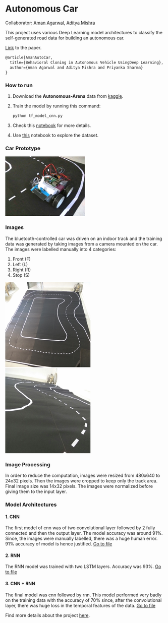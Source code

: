 # Autonomous Car
Collaborator: [Aman Agarwal](https://amanbasu.github.io), [Aditya Mishra](https://aditya985.github.io)

This project uses various Deep Learning model architectures to classify the self-generated road data for building an autonomous car.

[Link](amanagarwal.io/files/autoCar.pdf) to the paper.
```
@article{AmanAutoCar,
  title={Behavioral Cloning in Autonomous Vehicle UsingDeep Learning},
  author={Aman Agarwal and Aditya Mishra and Priyanka Sharma}
}
```


### How to run

1. Download the **Autonomous-Arena** data from [kaggle](https://www.kaggle.com/firstofhisname/indoor-car-track).

2. Train the model by running this command:

   ```bash
   python tf_model_cnn.py
   ```

3. Check this [notebook](review.ipynb) for more details.

4. Use [this](https://www.kaggle.com/firstofhisname/autonomous-arena-guide) notebook to explore the dataset.

### Car Prototype

<img src="images/car_image.jpg" width="50%"/>

### Images

The bluetooth-controlled car was driven on an indoor track and the training data was generated by taking images from a camera mounted on the car. The images were labelled manually into 4 categories:
1. Front (F)
2. Left  (L)
3. Right (R)
4. Stop  (S)

<img src="images/track_image1.jpg" width="270px" height="270px"/> <img src="images/track_image3.jpg" width="270px" height="270px"/>

### Image Processing
In order to reduce the computation, images were resized from 480x640 to 24x32 pixels.
Then the images were cropped to keep only the track area. Final image size was 14x32 pixels.
The images were normalized before giving them to the input layer.

### Model Architectures
#### 1. CNN
The first model of cnn was of two convolutional layer followed by 2 fully connected and then the output layer.
The model accuracy was around 91%.
Since, the images were manually labelled, there was a huge human error. 91% accuracy of model is hence justified.
[Go to file](tf_model_cnn.py)

#### 2. RNN
The RNN model was trained with two LSTM layers. Accuracy was 93%.
[Go to file](tf_model_rnn.py)

#### 3. CNN + RNN

The final model was cnn followed by rnn. This model performed very badly on the training data with the accuracy of 70% since, after the convolutional layer, there was huge loss in the temporal features of the data.
[Go to file](tf_model_cnn_rnn.py)

Find more details about the project [here](review.ipynb).
